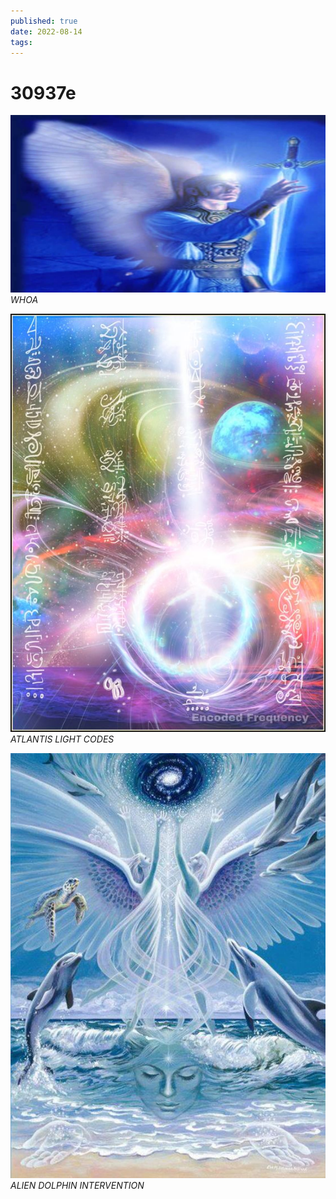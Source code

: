 ```yaml
---
published: true
date: 2022-08-14
tags:
---
```

# 30937e

![](/images/whoa.png) *WHOA*

![](/images/atlantislightcodes.png) *ATLANTIS LIGHT CODES*

![](/images/dolphinalienintervention.png) *ALIEN DOLPHIN INTERVENTION*